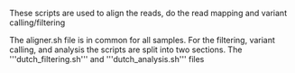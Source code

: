 These scripts are used to align the reads, do the read mapping and variant calling/filtering

The aligner.sh file is in common for all samples. For the filtering, variant calling, and analysis the scripts are split into two sections. The  '''dutch_filtering.sh''' and '''dutch_analysis.sh''' files 
